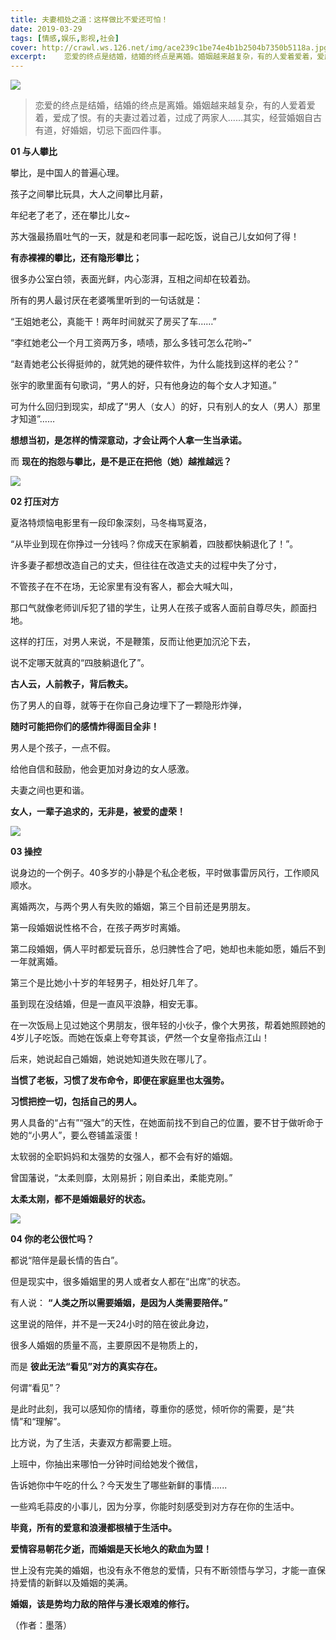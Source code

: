 ```yaml
---
title: 夫妻相处之道：这样做比不爱还可怕！
date: 2019-03-29
tags: [情感,娱乐,影视,社会]
cover: http://crawl.ws.126.net/img/ace239c1be74e4b1b2504b7350b5118a.jpg
excerpt:    恋爱的终点是结婚，结婚的终点是离婚。婚姻越来越复杂，有的人爱着爱着，爱成了恨。有的夫妻
---
```

![](http://crawl.ws.126.net/img/ace239c1be74e4b1b2504b7350b5118a.jpg)  

>
> 恋爱的终点是结婚，结婚的终点是离婚。婚姻越来越复杂，有的人爱着爱着，爱成了恨。有的夫妻过着过着，过成了两家人......其实，经营婚姻自古有道，好婚姻，切忌下面四件事。

 **01 与人攀比**

攀比，是中国人的普遍心理。

孩子之间攀比玩具，大人之间攀比月薪，

年纪老了老了，还在攀比儿女~

苏大强最扬眉吐气的一天，就是和老同事一起吃饭，说自己儿女如何了得！

**有赤裸裸的攀比，还有隐形攀比；**

很多办公室白领，表面光鲜，内心澎湃，互相之间却在较着劲。

所有的男人最讨厌在老婆嘴里听到的一句话就是：

“王姐她老公，真能干！两年时间就买了房买了车……”

“李红她老公一个月工资两万多，啧啧，那么多钱可怎么花哟~”

“赵青她老公长得挺帅的，就凭她的硬件软件，为什么能找到这样的老公？”

张宇的歌里面有句歌词，“男人的好，只有他身边的每个女人才知道。”

可为什么回归到现实，却成了“男人（女人）的好，只有别人的女人（男人）那里才知道”……

**想想当初，是怎样的情深意动，才会让两个人拿一生当承诺。**

而 **现在的抱怨与攀比，是不是正在把他（她）越推越远？**

![](http://crawl.ws.126.net/img/a882ad8982d6e89af13e0244bdcfb2a5.jpg)  

**02 打压对方**

夏洛特烦恼电影里有一段印象深刻，马冬梅骂夏洛，

“从毕业到现在你挣过一分钱吗？你成天在家躺着，四肢都快躺退化了！”。

许多妻子都想改造自己的丈夫，但往往在改造丈夫的过程中失了分寸，

不管孩子在不在场，无论家里有没有客人，都会大喊大叫，

那口气就像老师训斥犯了错的学生，让男人在孩子或客人面前自尊尽失，颜面扫地。

这样的打压，对男人来说，不是鞭策，反而让他更加沉沦下去，

说不定哪天就真的“四肢躺退化了”。

**古人云，人前教子，背后教夫。**

伤了男人的自尊，就等于在你自己身边埋下了一颗隐形炸弹，

**随时可能把你们的感情炸得面目全非！**

男人是个孩子，一点不假。

给他自信和鼓励，他会更加对身边的女人感激。

夫妻之间也更和谐。

**女人，一辈子追求的，无非是，被爱的虚荣！**

![](http://crawl.ws.126.net/img/c5fd3bc79d6f619333caa7ba66d9f13d.jpg)  

**03 操控**

说身边的一个例子。40多岁的小静是个私企老板，平时做事雷厉风行，工作顺风顺水。

离婚两次，与两个男人有失败的婚姻，第三个目前还是男朋友。

第一段婚姻说性格不合，在孩子两岁时离婚。

第二段婚姻，俩人平时都爱玩音乐，总归脾性合了吧，她却也未能如愿，婚后不到一年就离婚。

第三个是比她小十岁的年轻男子，相处好几年了。

虽到现在没结婚，但是一直风平浪静，相安无事。

在一次饭局上见过她这个男朋友，很年轻的小伙子，像个大男孩，帮着她照顾她的4岁儿子吃饭。而她在饭桌上夸夸其谈，俨然一个女皇帝指点江山！

后来，她说起自己婚姻，她说她知道失败在哪儿了。

**当惯了老板，习惯了发布命令，即便在家庭里也太强势。**

**习惯把控一切，包括自己的男人。**

男人具备的“占有”“强大”的天性，在她面前找不到自己的位置，要不甘于做听命于她的“小男人”，要么卷铺盖滚蛋！

太软弱的全职妈妈和太强势的女强人，都不会有好的婚姻。

曾国藩说，“太柔则靡，太刚易折；刚自柔出，柔能克刚。”

**太柔太刚，都不是婚姻最好的状态。**

![](http://crawl.ws.126.net/img/c4bdb1ea9080343c10b3d337e8d18029.jpg)  

**04 你的老公很忙吗？**

都说“陪伴是最长情的告白”。

但是现实中，很多婚姻里的男人或者女人都在“出席”的状态。

有人说： **“人类之所以需要婚姻，是因为人类需要陪伴。”**

这里说的陪伴，并不是一天24小时的陪在彼此身边，

很多人婚姻的质量不高，主要原因不是物质上的，

而是 **彼此无法“看见”对方的真实存在。**

何谓“看见”？

是此时此刻，我可以感知你的情绪，尊重你的感觉，倾听你的需要，是“共情”和“理解”。

比方说，为了生活，夫妻双方都需要上班。

上班中，你抽出来哪怕一分钟时间给她发个微信，

告诉她你中午吃的什么？今天发生了哪些新鲜的事情......

一些鸡毛蒜皮的小事儿，因为分享，你能时刻感受到对方存在你的生活中。

**毕竟，所有的爱意和浪漫都根植于生活中。**

**爱情容易朝花夕逝，而婚姻是天长地久的歃血为盟！**

世上没有完美的婚姻，也没有永不倦怠的爱情，只有不断领悟与学习，才能一直保持爱情的新鲜以及婚姻的美满。

**婚姻，该是势均力敌的陪伴与漫长艰难的修行。**

（作者：墨落）

